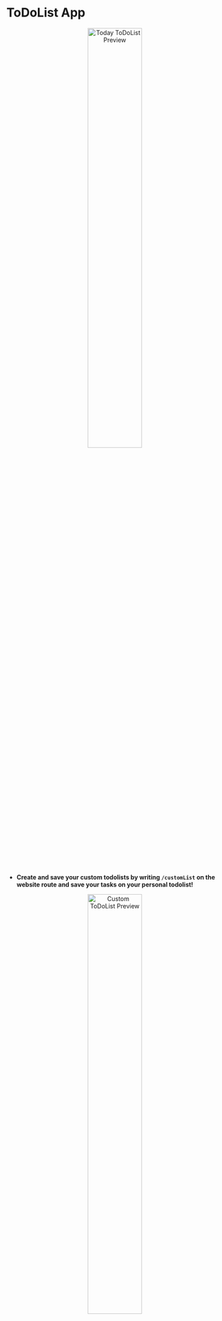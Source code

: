 # ToDoList App

<p align="center">
<img src="https://github.com/abhinavkashyap061/todolist/blob/main/readme-assets/homepage-preview-1.jpg?raw=true" alt="Today ToDoList Preview" width="50%">
</p>

- **Create and save your custom todolists by writing `/customList` on the website route and save your tasks on your personal todolist!**

<p align="center">
<img src="https://github.com/abhinavkashyap061/todolist/blob/main/readme-assets/customlist-preview-1.jpg?raw=true" alt="Custom ToDoList Preview" width="50%">
</p>

### 🛠 Tech Stack:
- **Node.js**, **Express.js**, **EJS**, and **MongoDB**

### 🕹 Live Project:
- https://todolist-abhinavkashyap061.herokuapp.com/

### 🚀 Setting up:
- In order to run the application on your local machine, follow the steps given below:

1. Install Node.js from [https://nodejs.org/en/] 
2. Clone the repository. You can paste the below command in your local shell/terminal.

   ```sh
   git clone https://github.com/abhinavkashyap061/todolist.git
   ```
3. Enter the local directory

   ```sh
   cd todolist
   ```
3. Install the required npm packages

   ```sh
   npm install
   ```
4. Start the application 
    ```sh
    npm start
   ```
   This runs the application in the development mode.\
   Open [http://localhost:8080](http://localhost:8080) to view it in the browser.

